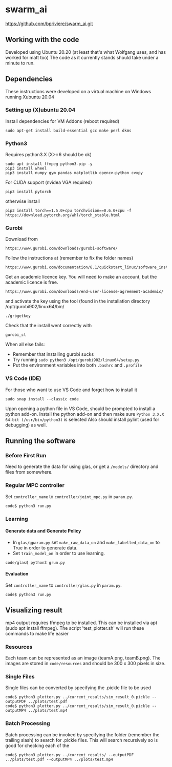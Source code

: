 # swarm_ai
https://github.com/bpriviere/swarm_ai.git

## Working with the code
Developed using Ubuntu 20.20 (at least that's what Wolfgang uses, and has worked for matt too)
The code as it currently stands should take under a minute to run.

## Dependencies
These instructions were developed on a virtual machine on Windows running Xubuntu 20.04
### Setting up (X)ubuntu 20.04
Install dependencies for VM Addons (reboot required)
```
sudo apt-get install build-essential gcc make perl dkms
```


### Python3
Requires python3.X (X>=6 should be ok)
```
sudo apt install ffmpeg python3-pip -y
pip3 install wheel
pip3 install numpy gym pandas matplotlib opencv-python cvxpy
```
For CUDA support (nvidea VGA required)
```
pip3 install pytorch
```
otherwise install
```
pip3 install torch==1.5.0+cpu torchvision==0.6.0+cpu -f https://download.pytorch.org/whl/torch_stable.html
```

### Gurobi
Download from
```
https://www.gurobi.com/downloads/gurobi-software/
```
Follow the instructions at (remember to fix the folder names)
```
https://www.gurobi.com/documentation/8.1/quickstart_linux/software_installation_guid.html
```
Get an academic licence key.  You will need to make an account, but the academic licence is free.
```
https://www.gurobi.com/downloads/end-user-license-agreement-academic/
```
and activate the key using the tool (found in the installation directory /opt/gurobi902/linux64/bin/
```
./grbgetkey
```
Check that the install went correctly with 
```
gurobi_cl
```

When all else fails:
* Remember that installing gurobi sucks 
* Try running `sudo python3 /opt/gurobi902/linux64/setup.py`
* Put the environment variables into both `.bashrc` and `.profile`


### VS Code (IDE)
For those who want to use VS Code and forget how to install it
```
sudo snap install --classic code 
```
Upon opening a python file in VS Code, should be prompted to install a python add-on.
Install the python add-on and then make sure `Python 3.X.X 64-bit (/usr/bin/python3)` is selected
Also should install pylint (used for debugging) as well.

## Running the software
### Before First Run
Need to generate the data for using glas, or get a `/models/` directory and files from somewhere.

### Regular MPC controller

Set `controller_name` to `controller/joint_mpc.py` in `param.py`.

```
code$ python3 run.py
```

### Learning

#### Generate data and Generate Policy

* In `glas/gparam.py` set `make_raw_data_on` and `make_labelled_data_on` to True in order to generate data.
* Set `train_model_on` in order to use learning.

```
code/glas$ python3 grun.py
```

#### Evaluation

Set `controller_name` to `controller/glas.py` in `param.py`.

```
code$ python3 run.py
```

## Visualizing result
mp4 output requires ffmpeg to be installed.  This can be installed via apt (sudo apt install ffmpeg).  The script 'test_plotter.sh' will run these commands to make life easier

### Resources
Each team can be represented as an image (teamA.png, teamB.png).  The images are stored in `code/resources` and should be 300 x 300 pixels in size.

### Single Files
Single files can be converted by specifying the .pickle file to be used

```
code$ python3 plotter.py ../current_results/sim_result_0.pickle --outputPDF ../plots/test.pdf
code$ python3 plotter.py ../current_results/sim_result_0.pickle --outputMP4 ../plots/test.mp4
```

### Batch Processing
Batch processing can be invoked by specifying the folder (remember the trailing slash) to search for .pickle files.  This will search recursively so is good for checking each of the

```
code$ python3 plotter.py ../current_results/ --outputPDF ../plots/test.pdf --outputMP4 ../plots/test.mp4
```
